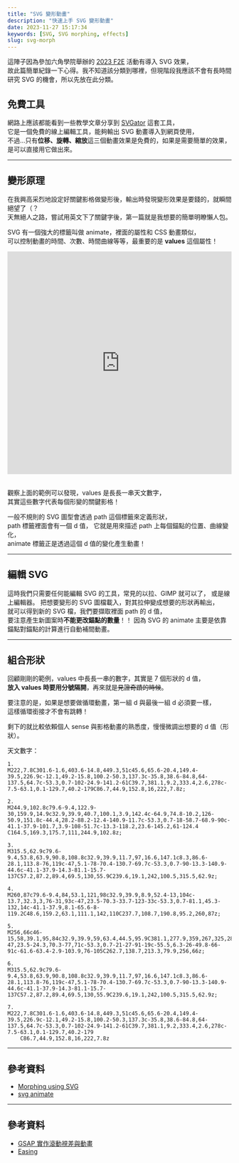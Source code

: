```yaml
---
title: "SVG 變形動畫"
description: "快速上手 SVG 變形動畫"
date: 2023-11-27 15:17:34
keywords: [SVG, SVG morphing, effects]
slug: svg-morph
---
```


這陣子因為參加六角學院舉辦的 [2023 F2E](https://2023.thef2e.com/) 活動有導入 SVG 效果，  
故此篇簡單紀錄一下心得。我不知道該分類到哪裡，但現階段我應該不會有長時間研究 SVG 的機會，所以先放在此分類。

## 免費工具

網路上應該都能看到一些教學文章分享到 [SVGator](https://www.svgator.com/) 這套工具，  
它是一個免費的線上編輯工具，能夠輸出 SVG 動畫導入到網頁使用，  
不過...只有**位移、旋轉、縮放**這三個動畫效果是免費的，如果是需要簡單的效果，  
是可以直接用它做出來。

---

## 變形原理

在我興高采烈地設定好關鍵影格做變形後，輸出時發現變形效果是要錢的，就瞬間絕望了（？  
天無絕人之路，嘗試用英文下了關鍵字後，第一篇就是我想要的簡單明瞭懶人包。

SVG 有一個強大的標籤叫做 animate，裡面的屬性和 CSS 動畫類似，  
可以控制動畫的時間、次數、時間曲線等等，最重要的是 **values** 這個屬性！

<iframe height="500" width="100%" scrolling="no" title="SVG morphing" src="https://codepen.io/shin9626/embed/qBgrpQb?default-tab=html%2Cresult&theme-id=dark" frameborder="no" loading="lazy" allowtransparency="true" allowfullscreen="true">
  See the Pen <a href="https://codepen.io/shin9626/pen/qBgrpQb">
  SVG morphing</a> by SHIN (<a href="https://codepen.io/shin9626">@shin9626</a>)
  on <a href="https://codepen.io">CodePen</a>.
</iframe>
<br/>
<br/>

觀察上面的範例可以發現，values 是長長一串天文數字，  
其實這些數字代表每個形變的關鍵影格！

一般不規則的 SVG 圖型會透過 path 這個標籤來定義形狀，  
path 標籤裡面會有一個 d 值， 它就是用來描述 path 上每個錨點的位置、曲線變化，  
animate 標籤正是透過這個 d 值的變化產生動畫！

---

## 編輯 SVG

這時我們只需要任何能編輯 SVG 的工具，常見的以拉、GIMP 就可以了， 或是線上編輯器。
把想要變形的 SVG 圖檔載入，對其拉伸變成想要的形狀再輸出，  
就可以得到新的 SVG 檔，我們要擷取裡面 path 的 d 值，  
要注意產生新圖案時**不能更改錨點的數量**！！
因為 SVG 的 animate 主要是依靠錨點對錨點的計算進行自動補間動畫。

---

## 組合形狀

回顧剛剛的範例，values 中長長一串的數字，其實是 7 個形狀的 d 值，  
**放入 values 時要用分號隔開**，再來就是~~見證奇蹟的時候~~。

要注意的是，如果是想要做循環動畫，第一組 d 與最後一組 d 必須要一樣，  
這樣循環銜接才不會有跳轉！

剩下的就比較依賴個人 sense 與影格動畫的熟悉度，慢慢微調出想要的 d 值（形狀）。

天文數字：

```text
1.
M222,7.8C301.6-1.6,403.6-14.8,449.3,51c45.6,65.6-20.4,149.4-39.5,226.9c-12.1,49.2-15.8,100.2-50.3,137.3c-35.8,38.6-84.8,64-137.5,64.7c-53.3,0.7-102-24.9-141.2-61C39.7,381.1,9.2,333.4,2.6,278c-7.5-63.1,0.1-129.7,40.2-179C86.7,44.9,152.8,16,222,7.8z;

2.
M244.9,102.8c79.6-9.4,122.9-30,159.9,14.9c32.9,39.9,40.7,100.1,3.9,142.4c-64.9,74.8-10.2,126-50.9,151.8c-44.4,28.2-88.2-12.4-140.9-11.7c-53.3,0.7-18-58.7-68.9-90c-41.1-37.9-101.7,3.9-108-51.7c-13.3-118.2,23.6-145.2,61-124.4
C164.5,169.3,175.7,111,244.9,102.8z;

3.
M315.5,62.9c79.6-9.4,53.8,63.9,90.8,108.8c32.9,39.9,11.7,97,16.6,147.1c8.3,86.6-28.1,113.8-76,119c-47,5.1-78-70.4-130.7-69.7c-53.3,0.7-90-13.3-140.9-44.6c-41.1-37.9-14.3-81.1-15.7-137C57.2,87.2,89.4,69.5,130,55.9C239.6,19.1,242,100.5,315.5,62.9z;

4.
M260,87c79.6-9.4,84,53.1,121,98c32.9,39.9,8.9,52.4-13,104c-13.7,32.3,3,76-31,93c-47,23.5-70.3-33.7-123-33c-53.3,0.7-81.1,45.3-132,14c-41.1-37.9,8.1-65.6-8-119.2C48.6,159.2,63.1,111.1,142,110C237.7,108.7,190.8,95.2,260,87z;

5.
M256,66c46-15,58,39.1,95,84c32.9,39.9,59,63.4,44.5,95.9C381.1,277.9,359,267,325,284c-47,23.5-24.3,70.3-77,71c-53.3,0.7-21-27-91-19c-55.5,6.3-26-49.8-66-91c-61.6-63.4-2.9-103.9,76-105C262.7,138.7,213.3,79.9,256,66z;

6.
M315.5,62.9c79.6-9.4,53.8,63.9,90.8,108.8c32.9,39.9,11.7,97,16.6,147.1c8.3,86.6-28.1,113.8-76,119c-47,5.1-78-70.4-130.7-69.7c-53.3,0.7-90-13.3-140.9-44.6c-41.1-37.9-14.3-81.1-15.7-137C57.2,87.2,89.4,69.5,130,55.9C239.6,19.1,242,100.5,315.5,62.9z;

7.
M222,7.8C301.6-1.6,403.6-14.8,449.3,51c45.6,65.6-20.4,149.4-39.5,226.9c-12.1,49.2-15.8,100.2-50.3,137.3c-35.8,38.6-84.8,64-137.5,64.7c-53.3,0.7-102-24.9-141.2-61C39.7,381.1,9.2,333.4,2.6,278c-7.5-63.1,0.1-129.7,40.2-179
	C86.7,44.9,152.8,16,222,7.8z
```

---

## 參考資料

- [Morphing using SVG](https://webkul.com/blog/morphing-using-svg-animate-css/)
- [svg animate](https://developer.mozilla.org/zh-CN/docs/Web/SVG/Element/animate)

---

## 參考資料

- [GSAP 實作滾動視差與動畫](https://sleet-berry-8a9.notion.site/GSAP-ddc5d9cf73b94b6fa16bd0d6a637482b)
- [Easing](https://gsap.com/resources/getting-started/Easing/)
